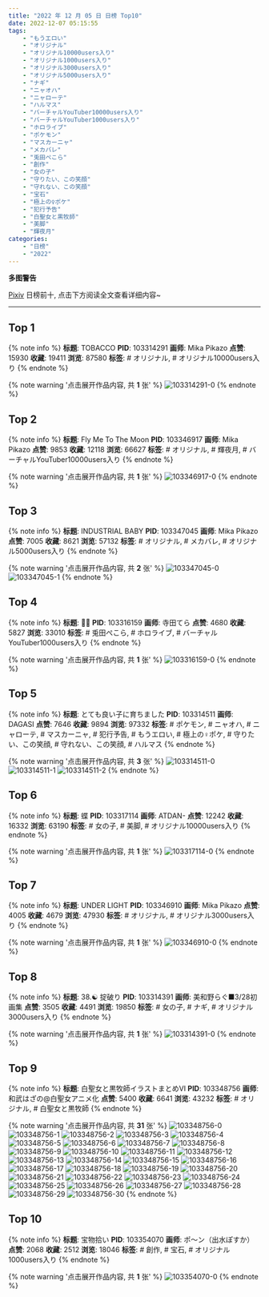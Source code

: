 ```yaml
---
title: "2022 年 12 月 05 日 日榜 Top10"
date: 2022-12-07 05:15:55
tags:
    - "もうエロい"
    - "オリジナル"
    - "オリジナル10000users入り"
    - "オリジナル1000users入り"
    - "オリジナル3000users入り"
    - "オリジナル5000users入り"
    - "ナギ"
    - "ニャオハ"
    - "ニャローテ"
    - "ハルマス"
    - "バーチャルYouTuber10000users入り"
    - "バーチャルYouTuber1000users入り"
    - "ホロライブ"
    - "ポケモン"
    - "マスカーニャ"
    - "メカバレ"
    - "兎田ぺこら"
    - "創作"
    - "女の子"
    - "守りたい、この笑顔"
    - "守れない、この笑顔"
    - "宝石"
    - "極上の♀ポケ"
    - "犯行予告"
    - "白聖女と黒牧師"
    - "美脚"
    - "輝夜月"
categories:
    - "日榜"
    - "2022"
---
```


<i class="fa fa-triangle-exclamation"></i>**多图警告**<i class="fa fa-triangle-exclamation"></i>

[Pixiv](https://www.pixiv.net/) 日榜前十, 点击下方阅读全文查看详细内容~

<!-- more -->

---

## Top 1

{% note info %}
**标题**: TOBACCO
**PID**: 103314291 **画师**: Mika Pikazo
**点赞**: 15930 **收藏**: 19411 **浏览**: 87580
**标签**: # オリジナル, # オリジナル10000users入り
{% endnote %}

{% note warning '点击展开作品内容, 共 **1** 张' %}
![103314291-0](https://i.pixiv.re/img-original/img/2022/12/04/00/00/03/103314291_p0.png)
{% endnote %}

## Top 2

{% note info %}
**标题**: Fly Me To The Moon
**PID**: 103346917 **画师**: Mika Pikazo
**点赞**: 9853 **收藏**: 12118 **浏览**: 66627
**标签**: # オリジナル, # 輝夜月, # バーチャルYouTuber10000users入り
{% endnote %}

{% note warning '点击展开作品内容, 共 **1** 张' %}
![103346917-0](https://i.pixiv.re/img-original/img/2022/12/05/00/00/02/103346917_p0.png)
{% endnote %}

## Top 3

{% note info %}
**标题**: INDUSTRIAL BABY
**PID**: 103347045 **画师**: Mika Pikazo
**点赞**: 7005 **收藏**: 8621 **浏览**: 57132
**标签**: # オリジナル, # メカバレ, # オリジナル5000users入り
{% endnote %}

{% note warning '点击展开作品内容, 共 **2** 张' %}
![103347045-0](https://i.pixiv.re/img-original/img/2022/12/05/00/00/17/103347045_p0.png)
![103347045-1](https://i.pixiv.re/img-original/img/2022/12/05/00/00/17/103347045_p1.png)
{% endnote %}

## Top 4

{% note info %}
**标题**: 🐇🥕
**PID**: 103316159 **画师**: 寺田てら
**点赞**: 4680 **收藏**: 5827 **浏览**: 33010
**标签**: # 兎田ぺこら, # ホロライブ, # バーチャルYouTuber1000users入り
{% endnote %}

{% note warning '点击展开作品内容, 共 **1** 张' %}
![103316159-0](https://i.pixiv.re/img-original/img/2022/12/04/00/44/23/103316159_p0.jpg)
{% endnote %}

## Top 5

{% note info %}
**标题**: とても良い子に育ちました
**PID**: 103314511 **画师**: DAGASI
**点赞**: 7646 **收藏**: 9894 **浏览**: 97332
**标签**: # ポケモン, # ニャオハ, # ニャローテ, # マスカーニャ, # 犯行予告, # もうエロい, # 極上の♀ポケ, # 守りたい、この笑顔, # 守れない、この笑顔, # ハルマス
{% endnote %}

{% note warning '点击展开作品内容, 共 **3** 张' %}
![103314511-0](https://i.pixiv.re/img-original/img/2022/12/04/00/00/27/103314511_p0.png)
![103314511-1](https://i.pixiv.re/img-original/img/2022/12/04/00/00/27/103314511_p1.png)
![103314511-2](https://i.pixiv.re/img-original/img/2022/12/04/00/00/27/103314511_p2.png)
{% endnote %}

## Top 6

{% note info %}
**标题**: 蝶
**PID**: 103317114 **画师**: ATDAN-
**点赞**: 12242 **收藏**: 16332 **浏览**: 63190
**标签**: # 女の子, # 美脚, # オリジナル10000users入り
{% endnote %}

{% note warning '点击展开作品内容, 共 **1** 张' %}
![103317114-0](https://i.pixiv.re/img-original/img/2022/12/04/03/08/43/103317114_p0.jpg)
{% endnote %}

## Top 7

{% note info %}
**标题**: UNDER LIGHT
**PID**: 103346910 **画师**: Mika Pikazo
**点赞**: 4005 **收藏**: 4679 **浏览**: 47930
**标签**: # オリジナル, # オリジナル3000users入り
{% endnote %}

{% note warning '点击展开作品内容, 共 **1** 张' %}
![103346910-0](https://i.pixiv.re/img-original/img/2022/12/05/00/00/01/103346910_p0.png)
{% endnote %}

## Top 8

{% note info %}
**标题**: 38.☯️ 掟破り
**PID**: 103314391 **画师**: 美和野らぐ■3/28初画集
**点赞**: 3505 **收藏**: 4491 **浏览**: 19850
**标签**: # 女の子, # ナギ, # オリジナル3000users入り
{% endnote %}

{% note warning '点击展开作品内容, 共 **1** 张' %}
![103314391-0](https://i.pixiv.re/img-original/img/2022/12/04/00/00/12/103314391_p0.png)
{% endnote %}

## Top 9

{% note info %}
**标题**: 白聖女と黒牧師イラストまとめⅥ
**PID**: 103348756 **画师**: 和武はざの@白聖女アニメ化
**点赞**: 5400 **收藏**: 6641 **浏览**: 43232
**标签**: # オリジナル, # 白聖女と黒牧師
{% endnote %}

{% note warning '点击展开作品内容, 共 **31** 张' %}
![103348756-0](https://i.pixiv.re/img-original/img/2022/12/05/00/53/39/103348756_p0.jpg)
![103348756-1](https://i.pixiv.re/img-original/img/2022/12/05/00/53/39/103348756_p1.jpg)
![103348756-2](https://i.pixiv.re/img-original/img/2022/12/05/00/53/39/103348756_p2.jpg)
![103348756-3](https://i.pixiv.re/img-original/img/2022/12/05/00/53/39/103348756_p3.jpg)
![103348756-4](https://i.pixiv.re/img-original/img/2022/12/05/00/53/39/103348756_p4.jpg)
![103348756-5](https://i.pixiv.re/img-original/img/2022/12/05/00/53/39/103348756_p5.jpg)
![103348756-6](https://i.pixiv.re/img-original/img/2022/12/05/00/53/39/103348756_p6.jpg)
![103348756-7](https://i.pixiv.re/img-original/img/2022/12/05/00/53/39/103348756_p7.jpg)
![103348756-8](https://i.pixiv.re/img-original/img/2022/12/05/00/53/39/103348756_p8.jpg)
![103348756-9](https://i.pixiv.re/img-original/img/2022/12/05/00/53/39/103348756_p9.jpg)
![103348756-10](https://i.pixiv.re/img-original/img/2022/12/05/00/53/39/103348756_p10.jpg)
![103348756-11](https://i.pixiv.re/img-original/img/2022/12/05/00/53/39/103348756_p11.jpg)
![103348756-12](https://i.pixiv.re/img-original/img/2022/12/05/00/53/39/103348756_p12.jpg)
![103348756-13](https://i.pixiv.re/img-original/img/2022/12/05/00/53/39/103348756_p13.jpg)
![103348756-14](https://i.pixiv.re/img-original/img/2022/12/05/00/53/39/103348756_p14.jpg)
![103348756-15](https://i.pixiv.re/img-original/img/2022/12/05/00/53/39/103348756_p15.jpg)
![103348756-16](https://i.pixiv.re/img-original/img/2022/12/05/00/53/39/103348756_p16.jpg)
![103348756-17](https://i.pixiv.re/img-original/img/2022/12/05/00/53/39/103348756_p17.jpg)
![103348756-18](https://i.pixiv.re/img-original/img/2022/12/05/00/53/39/103348756_p18.jpg)
![103348756-19](https://i.pixiv.re/img-original/img/2022/12/05/00/53/39/103348756_p19.jpg)
![103348756-20](https://i.pixiv.re/img-original/img/2022/12/05/00/53/39/103348756_p20.jpg)
![103348756-21](https://i.pixiv.re/img-original/img/2022/12/05/00/53/39/103348756_p21.jpg)
![103348756-22](https://i.pixiv.re/img-original/img/2022/12/05/00/53/39/103348756_p22.jpg)
![103348756-23](https://i.pixiv.re/img-original/img/2022/12/05/00/53/39/103348756_p23.jpg)
![103348756-24](https://i.pixiv.re/img-original/img/2022/12/05/00/53/39/103348756_p24.jpg)
![103348756-25](https://i.pixiv.re/img-original/img/2022/12/05/00/53/39/103348756_p25.jpg)
![103348756-26](https://i.pixiv.re/img-original/img/2022/12/05/00/53/39/103348756_p26.jpg)
![103348756-27](https://i.pixiv.re/img-original/img/2022/12/05/00/53/39/103348756_p27.jpg)
![103348756-28](https://i.pixiv.re/img-original/img/2022/12/05/00/53/39/103348756_p28.jpg)
![103348756-29](https://i.pixiv.re/img-original/img/2022/12/05/00/53/39/103348756_p29.jpg)
![103348756-30](https://i.pixiv.re/img-original/img/2022/12/05/00/53/39/103348756_p30.jpg)
{% endnote %}

## Top 10

{% note info %}
**标题**: 宝物拾い
**PID**: 103354070 **画师**: ポ～ン（出水ぽすか）
**点赞**: 2068 **收藏**: 2512 **浏览**: 18046
**标签**: # 創作, # 宝石, # オリジナル1000users入り
{% endnote %}

{% note warning '点击展开作品内容, 共 **1** 张' %}
![103354070-0](https://i.pixiv.re/img-original/img/2022/12/05/07/30/01/103354070_p0.jpg)
{% endnote %}
